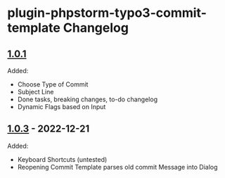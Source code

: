 <!-- Keep a Changelog guide -> https://keepachangelog.com -->

# plugin-phpstorm-typo3-commit-template Changelog

## [1.0.1]
Added:

- Choose Type of Commit
- Subject Line
- Done tasks, breaking changes, to-do changelog
- Dynamic Flags based on Input

## [1.0.3] - 2022-12-21
Added:

- Keyboard Shortcuts (untested)
- Reopening Commit Template parses old commit Message into Dialog

[1.0.1]: https://github.com/Inf166/plugin-phpstorm-typo3-commit-template/compare/v1.0.3...HEAD
[1.0.3]: https://github.com/Inf166/plugin-phpstorm-typo3-commit-template/commits/v1.0.3
